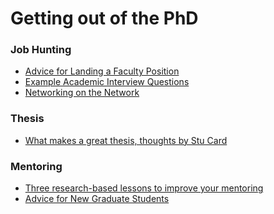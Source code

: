 Getting out of the PhD
========

### Job Hunting

- [Advice for Landing a Faculty Position](http://www.cs.princeton.edu/~jrex/faculty-advice.html)
- [Example Academic Interview Questions](http://www.cs.princeton.edu/~jrex/questions.html)
- [Networking on the Network](https://vlsicad.ucsd.edu/Research/Advice/network.html#section1)


### Thesis

- [What makes a great thesis, thoughts by Stu Card](http://hci.stanford.edu/~cagatay/StuCard-WinPrizesGloryPhD.pdf)



### Mentoring

- [Three research-based lessons to improve your mentoring](https://www.sciencemag.org/careers/2019/03/three-research-based-lessons-improve-your-mentoring)
- [Advice for New Graduate Students](http://www.freedom-to-tinker.com/blog/jrex/advice-new-graduate-students)